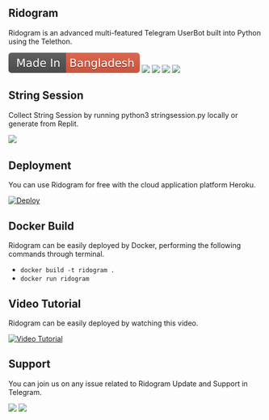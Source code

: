 <h2>Ridogram</h2>
<p title="Ridogram">Ridogram is an advanced multi-featured Telegram UserBot built into Python using the Telethon.</p>

![](images/madeinbangladesh.svg)
![](images/opensource.svg)
![](images/maintained.svg)
![](images/license.svg)
![](images/releasedate.svg)

<h2>String Session</h2>
<p title="String Session">Collect String Session by running python3 stringsession.py locally or generate from Replit.</p>
<a href="https://replit.com/@theridwanul/stringsession" target="_blank"><img src="images/runrepl.svg"/></a>

<h2>Deployment</h2>
<p title="Deployment">You can use Ridogram for free with the cloud application platform Heroku.</p>

[![Deploy](https://www.herokucdn.com/deploy/button.svg)](https://heroku.com/deploy)

<h2>Docker Build</h2>
<p title="Docker Build">Ridogram can be easily deployed by Docker, performing the following commands through terminal.</p>

* `docker build -t ridogram .`
* `docker run ridogram`

<h2>Video Tutorial</h2>
<p title="Video Tutorial">Ridogram can be easily deployed by watching this video.</p>

[![Video Tutorial](images/howtodeployridogram.svg)](https://youtu.be/EO_XmAAjCng)

<h2>Support</h2>
<p title="Support">You can join us on any issue related to Ridogram Update and Support in Telegram.</p>
<a href="https://t.me/ridogram" target="_blank"><img src="images/telegramchannelsupport.svg"/></a>
<a href="https://t.me/ridogramchat" target="_blank"><img src="images/telegramgroupsupport.svg"/></a>